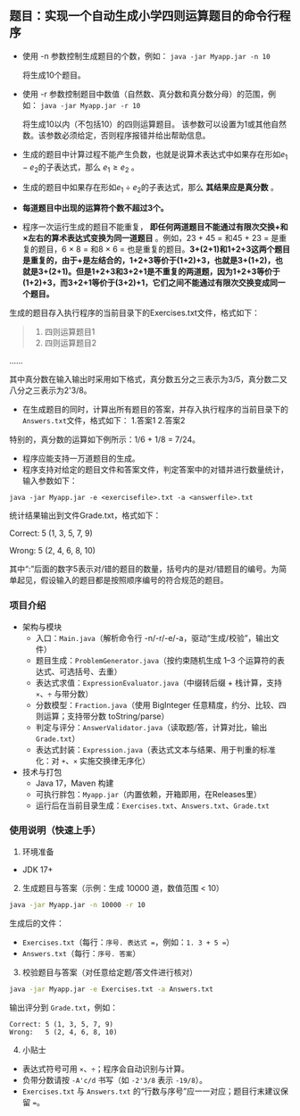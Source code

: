## 题目：实现一个自动生成小学四则运算题目的命令行程序

* 使用 -n 参数控制生成题目的个数，例如：
  `java -jar Myapp.jar -n 10`
  
  将生成10个题目。
  
* 使用 -r 参数控制题目中数值（自然数、真分数和真分数分母）的范围，例如：
  `java -jar Myapp.jar -r 10`

  将生成10以内（不包括10）的四则运算题目。 该参数可以设置为1或其他自然数。该参数必须给定，否则程序报错并给出帮助信息。
  
* 生成的题目中计算过程不能产生负数，也就是说算术表达式中如果存在形如$e_1−e_2$的子表达式，那么 $e_1 ≥ e_2$ 。

* 生成的题目中如果存在形如$e_1÷e_2$的子表达式，那么 ****其结果应是真分数**** 。

* **每道题目中出现的运算符个数不超过3个。**

* 程序一次运行生成的题目不能重复， **即任何两道题目不能通过有限次交换+和×左右的算术表达式变换为同一道题目** 。例如，23 + 45 = 和45 + 23 = 是重复的题目，6 × 8 = 和8 × 6 = 也是重复的题目。**3+(2+1)和1+2+3这两个题目是重复的，由于+是左结合的，1+2+3等价于(1+2)+3，也就是3+(1+2)，也就是3+(2+1)。但是1+2+3和3+2+1是不重复的两道题，因为1+2+3等价于(1+2)+3，而3+2+1等价于(3+2)+1，它们之间不能通过有限次交换变成同一个题目。**

生成的题目存入执行程序的当前目录下的Exercises.txt文件，格式如下：
> 1. 四则运算题目1
> 2. 四则运算题目2

……

其中真分数在输入输出时采用如下格式，真分数五分之三表示为3/5，真分数二又八分之三表示为2'3/8。

* 在生成题目的同时，计算出所有题目的答案，并存入执行程序的当前目录下的 `Answers.txt`文件，格式如下：
  1.答案1
  2.答案2

特别的，真分数的运算如下例所示：1/6 + 1/8 = 7/24。

* 程序应能支持一万道题目的生成。
* 程序支持对给定的题目文件和答案文件，判定答案中的对错并进行数量统计，输入参数如下：

`java -jar Myapp.jar -e <exercisefile>.txt -a <answerfile>.txt`

  统计结果输出到文件Grade.txt，格式如下：

  Correct: 5 (1, 3, 5, 7, 9)

  Wrong: 5 (2, 4, 6, 8, 10)

其中“:”后面的数字5表示对/错的题目的数量，括号内的是对/错题目的编号。为简单起见，假设输入的题目都是按照顺序编号的符合规范的题目。

### 项目介绍

- 架构与模块
  - 入口：`Main.java`（解析命令行 -n/-r/-e/-a，驱动“生成/校验”，输出文件）
  - 题目生成：`ProblemGenerator.java`（按约束随机生成 1–3 个运算符的表达式、可选括号、去重）
  - 表达式求值：`ExpressionEvaluator.java`（中缀转后缀 + 栈计算，支持 `×`、`÷` 与带分数）
  - 分数模型：`Fraction.java`（使用 BigInteger 任意精度，约分、比较、四则运算；支持带分数 toString/parse）
  - 判定与评分：`AnswerValidator.java`（读取题/答，计算对比，输出 `Grade.txt`）
  - 表达式封装：`Expression.java`（表达式文本与结果、用于判重的标准化：对 `+`、`×` 实施交换律无序化）
- 技术与打包
  - Java 17，Maven 构建
  - 可执行胖包：`Myapp.jar`（内置依赖，开箱即用，在Releases里）
  - 运行后在当前目录生成：`Exercises.txt`、`Answers.txt`、`Grade.txt`

### 使用说明（快速上手）
1) 环境准备
- JDK 17+

2) 生成题目与答案（示例：生成 10000 道，数值范围 < 10）
```cmd
java -jar Myapp.jar -n 10000 -r 10
```
生成后的文件：
- `Exercises.txt`（每行：`序号. 表达式 =`，例如：`1. 3 + 5 =`）
- `Answers.txt`（每行：`序号. 答案`）

3) 校验题目与答案（对任意给定题/答文件进行核对）
```cmd
java -jar Myapp.jar -e Exercises.txt -a Answers.txt
```
输出评分到 `Grade.txt`，例如：
```
Correct: 5 (1, 3, 5, 7, 9)
Wrong:   5 (2, 4, 6, 8, 10)
```

4) 小贴士
- 表达式符号可用 `×`、`÷`；程序会自动识别与计算。
- 负带分数请按 `-A'c/d` 书写（如 `-2'3/8` 表示 `-19/8`）。
- `Exercises.txt` 与 `Answers.txt` 的“行数与序号”应一一对应；题目行末建议保留 `=`。
